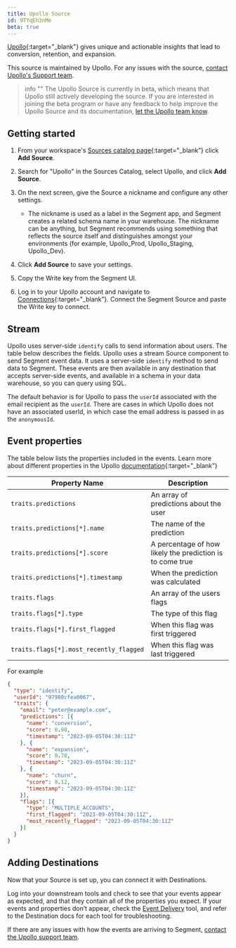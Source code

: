 ```yaml
---
title: Upollo Source
id: 9TYqEh3nMe
beta: true
---
```


[Upollo](https://upollo.ai?utm_source=segmentio&utm_medium=docs&utm_campaign=partners){:target="_blank"} gives unique and actionable insights that lead to conversion, retention, and expansion.

This source is maintained by Upollo. For any issues with the source, [contact Upollo's Support team](mailto:support@upollo.ai).

> info ""
> The Upollo Source is currently in beta, which means that Upollo still actively developing the source. If you are interested in joining the beta program or have any feedback to help improve the Upollo Source and its documentation, [let the Upollo team know](mailto:support@upollo.ai).

## Getting started

1. From your workspace's [Sources catalog page](https://app.segment.com/goto-my-workspace/sources/catalog){:target="_blank”} click **Add Source**.
2. Search for "Upollo" in the Sources Catalog, select Upollo, and click **Add Source**.
3. On the next screen, give the Source a nickname and configure any other settings.

   - The nickname is used as a label in the Segment app, and Segment creates a related schema name in your warehouse. The nickname can be anything, but Segment recommends using something that reflects the source itself and distinguishes amongst your environments (for example, Upollo_Prod, Upollo_Staging, Upollo_Dev).

4. Click **Add Source** to save your settings.
5. Copy the Write key from the Segment UI.
6. Log in to your Upollo account and navigate to [Connections](https://upollo.ai/app/settings/connections){:target="_blank”}. Connect the Segment Source and paste the Write key to connect.


## Stream

Upollo uses server-side `identify` calls to send information about users. The table below describes the fields.
Upollo uses a stream Source component to send Segment event data. It uses a server-side `identify` method to send data to Segment. These events are then available in any destination that accepts server-side events, and available in a schema in your data warehouse, so you can query using SQL.

The default behavior is for Upollo to pass the `userId` associated with the email recipient as the `userId`. There are cases in which Upollo does not have an associated userId, in which case the email address is passed in as the `anonymousId`.

## Event properties

The table below lists the properties included in the events. Learn more about different properties in the Upollo [documentation](https://upollo.ai/docs/reference?utm_source=segmentio&utm_medium=docs&utm_campaign=partners){:target="_blank”}

| Property Name                           | Description                                               |
| --------------------------------------- | --------------------------------------------------------- |
| `traits.predictions`                    | An array of predictions about the user                    |
| `traits.predictions[*].name`            | The name of the prediction                                |
| `traits.predictions[*].score`           | A percentage of how likely the prediction is to come true |
| `traits.predictions[*].timestamp`       | When the prediction was calculated                        |
| `traits.flags`                          | An array of the users flags                               |
| `traits.flags[*].type`                  | The type of this flag                                     |
| `traits.flags[*].first_flagged`         | When this flag was first triggered                        |
| `traits.flags[*].most_recently_flagged` | When this flag was last triggered                         |

For example
```json
{
  "type": "identify",
  "userId": "97980cfea0067",
  "traits": {
    "email": "peter@example.com",
    "predictions": [{
      "name": "conversion",
      "score": 0.98,
      "timestamp": "2023-09-05T04:30:11Z"
    }, {
      "name": "expansion",
      "score": 0.78,
      "timestamp": "2023-09-05T04:30:11Z"
    }, {
      "name": "churn",
      "score": 0.12,
      "timestamp": "2023-09-05T04:30:11Z"
    }],
    "flags": [{
      "type": "MULTIPLE_ACCOUNTS",
      "first_flagged": "2023-09-05T04:30:11Z",
      "most_recently_flagged": "2023-09-05T04:30:11Z"
    }]
  }
}
```

## Adding Destinations

Now that your Source is set up, you can connect it with Destinations.

Log into your downstream tools and check to see that your events appear as expected, and that they contain all of the properties you expect. If your events and properties don’t appear, check the [Event Delivery](/docs/connections/event-delivery/) tool, and refer to the Destination docs for each tool for troubleshooting.

If there are any issues with how the events are arriving to Segment, [contact the Upollo support team](mailto:support@upollo.ai).
